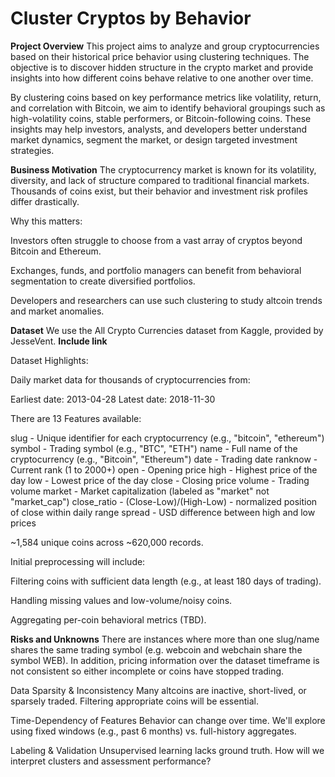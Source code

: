 # Cluster Cryptos by Behavior

**Project Overview**
This project aims to analyze and group cryptocurrencies based on their historical price behavior using clustering techniques. The objective is to discover hidden structure in the crypto market and provide insights into how different coins behave relative to one another over time.

By clustering coins based on key performance metrics like volatility, return, and correlation with Bitcoin, we aim to identify behavioral groupings such as high-volatility coins, stable performers, or Bitcoin-following coins. These insights may help investors, analysts, and developers better understand market dynamics, segment the market, or design targeted investment strategies.

**Business Motivation**
The cryptocurrency market is known for its volatility, diversity, and lack of structure compared to traditional financial markets. Thousands of coins exist, but their behavior and investment risk profiles differ drastically.

Why this matters:

Investors often struggle to choose from a vast array of cryptos beyond Bitcoin and Ethereum.

Exchanges, funds, and portfolio managers can benefit from behavioral segmentation to create diversified portfolios.

Developers and researchers can use such clustering to study altcoin trends and market anomalies.

**Dataset**
We use the All Crypto Currencies dataset from Kaggle, provided by JesseVent. **Include link**

Dataset Highlights:

Daily market data for thousands of cryptocurrencies from:

Earliest date: 2013-04-28
Latest date: 2018-11-30

There are 13 Features available:

slug - Unique identifier for each cryptocurrency (e.g., "bitcoin", "ethereum")
symbol - Trading symbol (e.g., "BTC", "ETH")
name - Full name of the cryptocurrency (e.g., "Bitcoin", "Ethereum")
date - Trading date
ranknow - Current rank (1 to 2000+)
open - Opening price 
high - Highest price of the day 
low - Lowest price of the day 
close - Closing price 
volume - Trading volume 
market - Market capitalization (labeled as "market" not "market_cap")
close_ratio - (Close-Low)/(High-Low) - normalized position of close within daily range
spread - USD difference between high and low prices

~1,584 unique coins across ~620,000 records.

Initial preprocessing will include:

Filtering coins with sufficient data length (e.g., at least 180 days of trading).

Handling missing values and low-volume/noisy coins.

Aggregating per-coin behavioral metrics (TBD).

**Risks and Unknowns**
There are instances where more than one slug/name shares the same trading symbol (e.g. webcoin and webchain share the symbol WEB). In addition, pricing information over the dataset timeframe is not consistent so either incomplete or coins have stopped trading.

Data Sparsity & Inconsistency
Many altcoins are inactive, short-lived, or sparsely traded. Filtering appropriate coins will be essential.

Time-Dependency of Features
Behavior can change over time. We'll explore using fixed windows (e.g., past 6 months) vs. full-history aggregates.

Labeling & Validation
Unsupervised learning lacks ground truth. How will we interpret clusters and assessment performance?


